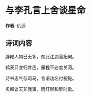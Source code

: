 # 与李孔言上舍谈星命

**作者**: 仇远

## 诗词内容

辟雍人物已无多，奈此江湖落拓何。

鹤表只宜归井邑，雁程不必度关河。

诗书志气存司马，言语功名付祝鮀。

炙輠谈天非我事，雨灯聊和醉时歌。

